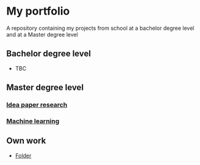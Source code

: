 # My portfolio

A repository containing my projects from school at a bachelor degree level and at a Master degree level

## Bachelor degree level

- TBC

## Master degree level

### [Idea paper research](https://github.com/AleksanderVEriksen/My_Projects/tree/main/Idea%20paper%20research)
### [Machine learning](https://github.com/AleksanderVEriksen/My_Projects/tree/main/Jupyter%20Notebook/Machine%20learning)

## Own work

- [Folder](https://github.com/AleksanderVEriksen/My_Projects/tree/main/Own_Work/)

